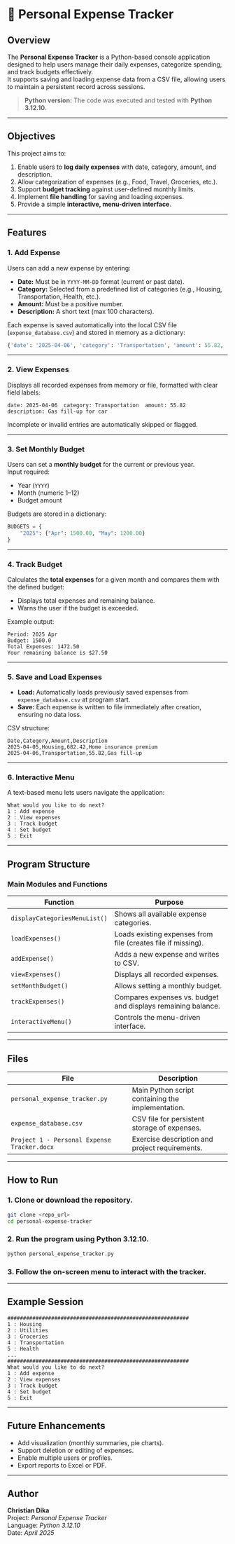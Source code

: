 # 🧾 Personal Expense Tracker

## Overview
The **Personal Expense Tracker** is a Python-based console application designed to help users manage their daily expenses, categorize spending, and track budgets effectively.  
It supports saving and loading expense data from a CSV file, allowing users to maintain a persistent record across sessions.

> **Python version:** The code was executed and tested with **Python 3.12.10**.

---

## Objectives
This project aims to:
1. Enable users to **log daily expenses** with date, category, amount, and description.
2. Allow categorization of expenses (e.g., Food, Travel, Groceries, etc.).
3. Support **budget tracking** against user-defined monthly limits.
4. Implement **file handling** for saving and loading expenses.
5. Provide a simple **interactive, menu-driven interface**.

---

## Features

### 1. Add Expense
Users can add a new expense by entering:
- **Date:** Must be in `YYYY-MM-DD` format (current or past date).
- **Category:** Selected from a predefined list of categories (e.g., Housing, Transportation, Health, etc.).
- **Amount:** Must be a positive number.
- **Description:** A short text (max 100 characters).

Each expense is saved automatically into the local CSV file (`expense_database.csv`) and stored in memory as a dictionary:
```python
{'date': '2025-04-06', 'category': 'Transportation', 'amount': 55.82, 'description': 'Gas fill-up for car'}
```

---

### 2. View Expenses
Displays all recorded expenses from memory or file, formatted with clear field labels:
```
date: 2025-04-06  category: Transportation  amount: 55.82  description: Gas fill-up for car
```
Incomplete or invalid entries are automatically skipped or flagged.

---

### 3. Set Monthly Budget
Users can set a **monthly budget** for the current or previous year.  
Input required:
- Year (`YYYY`)
- Month (numeric 1–12)
- Budget amount

Budgets are stored in a dictionary:
```python
BUDGETS = {
    "2025": {"Apr": 1500.00, "May": 1200.00}
}
```

---

### 4. Track Budget
Calculates the **total expenses** for a given month and compares them with the defined budget:
- Displays total expenses and remaining balance.
- Warns the user if the budget is exceeded.

Example output:
```
Period: 2025 Apr
Budget: 1500.0
Total Expenses: 1472.50
Your remaining balance is $27.50
```

---

### 5. Save and Load Expenses
- **Load:** Automatically loads previously saved expenses from `expense_database.csv` at program start.
- **Save:** Each expense is written to file immediately after creation, ensuring no data loss.

CSV structure:
```
Date,Category,Amount,Description
2025-04-05,Housing,682.42,Home insurance premium
2025-04-06,Transportation,55.82,Gas fill-up
```

---

### 6. Interactive Menu
A text-based menu lets users navigate the application:
```
What would you like to do next?
1 : Add expense
2 : View expenses
3 : Track budget
4 : Set budget
5 : Exit
```

---

## Program Structure

### Main Modules and Functions
| Function | Purpose |
|-----------|----------|
| `displayCategoriesMenuList()` | Shows all available expense categories. |
| `loadExpenses()` | Loads existing expenses from file (creates file if missing). |
| `addExpense()` | Adds a new expense and writes to CSV. |
| `viewExpenses()` | Displays all recorded expenses. |
| `setMonthBudget()` | Allows setting a monthly budget. |
| `trackExpenses()` | Compares expenses vs. budget and displays remaining balance. |
| `interactiveMenu()` | Controls the menu-driven interface. |

---

## Files
| File | Description |
|------|--------------|
| `personal_expense_tracker.py` | Main Python script containing the implementation. |
| `expense_database.csv` | CSV file for persistent storage of expenses. |
| `Project 1 - Personal Expense Tracker.docx` | Exercise description and project requirements. |

---

## How to Run

### 1. Clone or download the repository.
```bash
git clone <repo_url>
cd personal-expense-tracker
```

### 2. Run the program using Python 3.12.10.
```bash
python personal_expense_tracker.py
```

### 3. Follow the on-screen menu to interact with the tracker.

---

## Example Session
```
##########################################################
1 : Housing
2 : Utilities
3 : Groceries
4 : Transportation
5 : Health
...
##########################################################
What would you like to do next?
1 : Add expense
2 : View expenses
3 : Track budget
4 : Set budget
5 : Exit
```

---

## Future Enhancements
- Add visualization (monthly summaries, pie charts).
- Support deletion or editing of expenses.
- Enable multiple users or profiles.
- Export reports to Excel or PDF.

---

## Author
**Christian Dika**  
Project: *Personal Expense Tracker*  
Language: *Python 3.12.10*  
Date: *April 2025*

